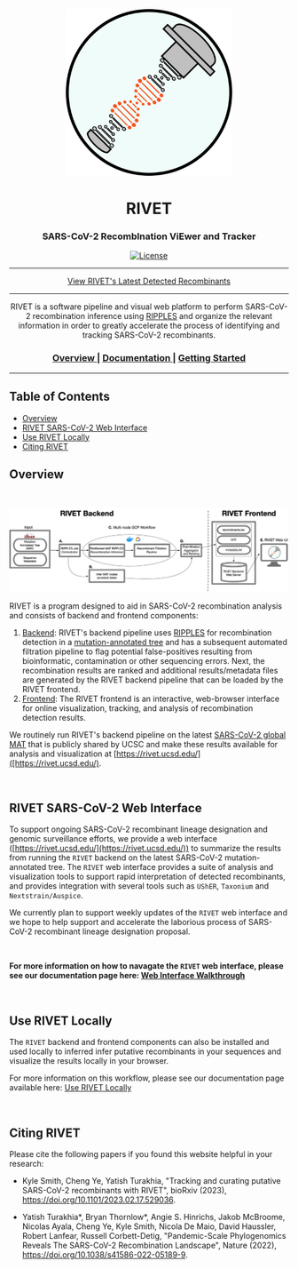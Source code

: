 <!--img src="static/images/rivet-icon.png" width="300"-->
<div align="center">
  <img src="static/images/rivet-icon.png" width="300"/>
</div>
<div align="center">

# RIVET
### SARS-CoV-2 RecombInation ViEwer and Tracker

[license-badge]: https://img.shields.io/badge/License-MIT-yellow.svg 
[license-link]: https://github.com/TurakhiaLab/rivet/blob/main/LICENSE
[![License][license-badge]][license-link]

<hr>
<div align="center">
 <a target="_blank" href="https://rivet.ucsd.edu/">View RIVET's Latest Detected Recombinants</a>
</div>
<hr>

<div align="center">
    RIVET is a software pipeline and visual web platform to perform SARS-CoV-2 recombination inference using <a target="_blank" href="https://www.nature.com/articles/s41586-022-05189-9">RIPPLES</a> and organize the relevant information in order to greatly accelerate the process of identifying and tracking SARS-CoV-2 recombinants.

  <h3>
    <a href="#overview">
      Overview
    </a>
    <span> | </span>
    <a href="https://turakhialab.github.io/rivet/">
      Documentation
    </a>
    <span> | </span>
    <a href="https://turakhialab.github.io/rivet/start/features.html">
      Getting Started
    </a>
  </h3>
</div>
<hr>
</div>


## Table of Contents
- [Overview](#overview)
- [RIVET SARS-CoV-2 Web Interface](#web)
- [Use RIVET Locally](#local)
- [Citing RIVET](#cite_rivet)

## <a name="overview"></a> Overview
<br>

![](images/rivet_backend_diagram.jpg)

RIVET is a program designed to aid in SARS-CoV-2 recombination analysis and consists of backend and frontend components:
1. [Backend](#rivet_backend): RIVET's backend pipeline uses [RIPPLES](https://www.nature.com/articles/s41586-022-05189-9) for recombination detection in a [mutation-annotated tree](https://usher-wiki.readthedocs.io/en/latest/UShER.html) and has a subsequent automated filtration pipeline to flag potential false-positives resulting from bioinformatic, contamination or other sequencing errors.  Next, the recombination results are ranked and additional results/metadata files are generated by the RIVET backend pipeline that can be loaded by the RIVET frontend.
2. [Frontend](#rivet_frontend): The RIVET frontend is an interactive, web-browser interface for online visualization, tracking, and analysis of recombination detection results.

We routinely run RIVET's backend pipeline on the latest [SARS-CoV-2 global MAT](https://hgdownload.soe.ucsc.edu/goldenPath/wuhCor1/UShER_SARS-CoV-2/) that is publicly shared by UCSC and make these results available for analysis and visualization at [https://rivet.ucsd.edu/]([https://rivet.ucsd.edu/).

<br>

## <a name="web"></a> RIVET SARS-CoV-2 Web Interface
To support ongoing SARS-CoV-2 recombinant lineage designation and genomic surveillance efforts, we provide a web interface ([https://rivet.ucsd.edu/](https://rivet.ucsd.edu/)) to summarize the results from running the `RIVET` backend on the latest SARS-CoV-2 mutation-annotated tree.  The `RIVET` web interface provides a suite of analysis and visualization tools to support rapid interpretation of detected recombinants, and provides integration with several tools such as `UShER`, `Taxonium` and `Nextstrain/Auspice`.

We currently plan to support weekly updates of the `RIVET` web interface and we hope to help support and accelerate the laborious process of SARS-CoV-2 recombinant lineage designation proposal.

<br>

**For more information on how to navagate the `RIVET` web interface, please see our documentation page here: [Web Interface Walkthrough](https://turakhialab.github.io/rivet/start/features)**

<br>


## <a name="local"></a> Use RIVET Locally
The `RIVET` backend and frontend components can also be installed and used locally to inferred infer putative recombinants in your sequences and visualize the results locally in your browser.

For more information on this workflow, please see our documentation page available here: [Use RIVET Locally](https://turakhialab.github.io/rivet/installation/installation)

<br>

## <a name="cite_rivet"></a> Citing RIVET
Please cite the following papers if you found this website helpful in your research:

- Kyle Smith, Cheng Ye, Yatish Turakhia, "Tracking and curating putative SARS-CoV-2 recombinants with RIVET", bioRxiv (2023), https://doi.org/10.1101/2023.02.17.529036.

- Yatish Turakhia*, Bryan Thornlow*, Angie S. Hinrichs, Jakob McBroome, Nicolas Ayala, Cheng Ye, Kyle Smith, Nicola De Maio, David Haussler, Robert Lanfear, Russell Corbett-Detig, "Pandemic-Scale Phylogenomics Reveals The SARS-CoV-2 Recombination Landscape", Nature (2022), https://doi.org/10.1038/s41586-022-05189-9.
